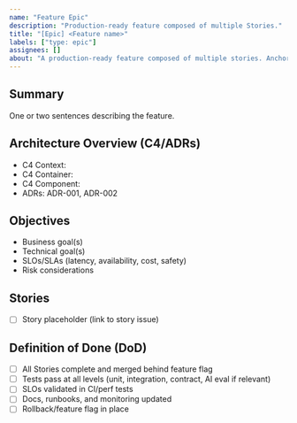 ```yaml
---
name: "Feature Epic"
description: "Production-ready feature composed of multiple Stories."
title: "[Epic] <Feature name>"
labels: ["type: epic"]
assignees: []
about: "A production-ready feature composed of multiple stories. Anchors architecture, ADRs, and traceability. Lives across multiple sprints if needed."
---
```


## Summary
One or two sentences describing the feature.

## Architecture Overview (C4/ADRs)
- C4 Context: <link>
- C4 Container: <link>
- C4 Component: <link>
- ADRs: ADR-001, ADR-002

## Objectives
- Business goal(s)
- Technical goal(s)
- SLOs/SLAs (latency, availability, cost, safety)
- Risk considerations

## Stories
- [ ] Story placeholder (link to story issue)

## Definition of Done (DoD)
- [ ] All Stories complete and merged behind feature flag
- [ ] Tests pass at all levels (unit, integration, contract, AI eval if relevant)
- [ ] SLOs validated in CI/perf tests
- [ ] Docs, runbooks, and monitoring updated
- [ ] Rollback/feature flag in place

